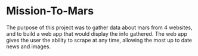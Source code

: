 # Mission-To-Mars
The purpose of this project was to gather data about mars from 4 websites, and to build a web app that would display the info gathered. The web app gives the user the ability to scrape at any time, allowing the most up to date news and images. 
